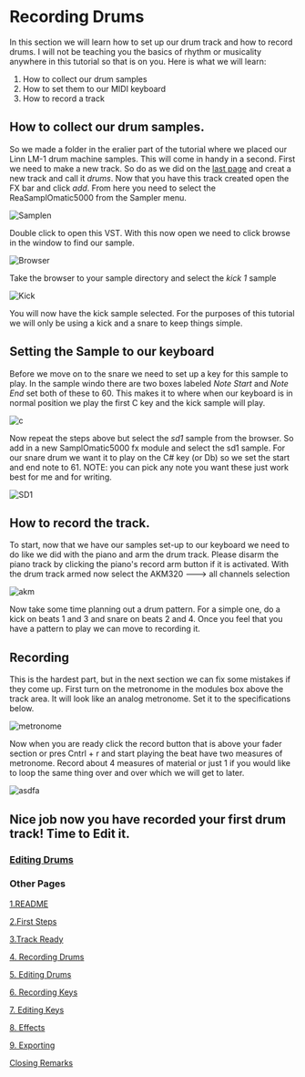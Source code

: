 # Recording Drums
In this section we will learn how to set up our drum track and how to record drums. I will not be teaching you the basics of rhythm or musicality anywhere in this tutorial so that is on you. Here is what we will learn:
1. How to collect our drum samples
2. How to set them to our MIDI keyboard
3. How to record a track

## How to collect our drum samples.
So we made a folder in the eralier part of the tutorial where we placed our Linn LM-1 drum machine samples. This will come in handy in a second. First we need to make a new track. So do as we did on the [last page](/Track_ready.md) and creat a new track and call it *drums*. Now that you have this track created open the FX bar and click *add*. From here you need to select the ReaSamplOmatic5000 from the Sampler menu. 

![Samplen](/1rd.png)

Double click to open this VST.
With this now open we need to click browse in the window to find our sample. 

![Browser](/2rd.png)

Take the browser to your sample directory and select the *kick 1* sample

![Kick](3rd.png)

You will now have the kick sample selected. For the purposes of this tutorial we will only be using a kick and a snare to keep things simple.

## Setting the Sample to our keyboard
Before we move on to the snare we need to set up a key for this sample to play. In the sample windo there are two boxes labeled *Note Start* and *Note End* set both of these to 60. This makes it to where when our keyboard is in normal position we play the first C key and the kick sample will play. 

![c](/4rd.png)

Now repeat the steps above but select the *sd1* sample from the browser. So add in a new SamplOmatic5000 fx module and select the sd1 sample. For our snare drum we want it to play on the C# key (or Db) so we set the start and end note to 61. NOTE: you can pick any note you want these just work best for me and for writing. 

![SD1](/5rd.png)

## How to record the track.
To start, now that we have our samples set-up to our keyboard we need to do like we did with the piano and arm the drum track. Please disarm the piano track by clicking the piano's record arm button if it is activated. With the drum track armed now select the AKM320 ---> all channels selection

![akm](/8rd.png)

Now take some time planning out a drum pattern. For a simple one, do a kick on beats 1 and 3 and snare on beats 2 and 4. Once you feel that you have a pattern to play we can move to recording it.

## Recording
This is the hardest part, but in the next section we can fix some mistakes if they come up. First turn on the metronome in the modules box above the track area. It will look like an analog metronome. Set it to the specifications below. 

![metronome](/6rd.png)

Now when you are ready click the record button that is above your fader section or pres Cntrl + r and start playing the beat have two measures of metronome. Record about 4 measures of material or just 1 if you would like to loop the same thing over and over which we will get to later. 

![asdfa](/7rd.png)

## Nice job now you have recorded your first drum track! Time to Edit it. 
### [Editing Drums](/Editing_Drums.md)

### Other Pages
  
  [1.README](/README.md)
  
  [2.First Steps](/fs.md)
  
 [3.Track Ready](/Track_Ready.md)
 
 [4. Recording Drums](/Recording_Drums.md)
 
 [5. Editing Drums](Editing_Drums.md)
 
 [6. Recording Keys](/Recording_Keys.md)
 
 [7. Editing Keys](/Editing_Keys.md)
 
 [8. Effects](/Effects.md)
 
 [9. Exporting](/Exporting_File.md)
 
 [Closing Remarks](/Closing.md)
